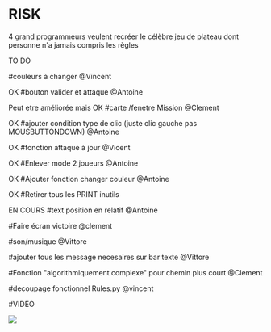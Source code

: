 # RISK
4 grand programmeurs veulent recréer le célèbre jeu de plateau dont personne n'a jamais compris les règles

TO DO

#couleurs à changer @Vincent 

OK #bouton valider et attaque @Antoine 

Peut etre améliorée mais OK #carte /fenetre Mission @Clement 

OK #ajouter condition type de clic (juste clic gauche pas MOUSBUTTONDOWN) @Antoine

OK #fonction attaque à jour @Vicent 

OK #Enlever mode 2 joueurs @Antoine

OK #Ajouter fonction changer couleur @Antoine

OK #Retirer tous les PRINT inutils

EN COURS #text position en relatif @Antoine

#Faire écran victoire @clement

#son/musique @Vittore

#ajouter tous les message necesaires sur bar texte @Vittore

#Fonction "algorithmiquement complexe" pour chemin plus court @Clement

#decoupage fonctionnel Rules.py @vincent

#VIDEO









![](https://media.tenor.com/images/6be0276d8d6a84028f2505d07f39c92e/tenor.gif)

